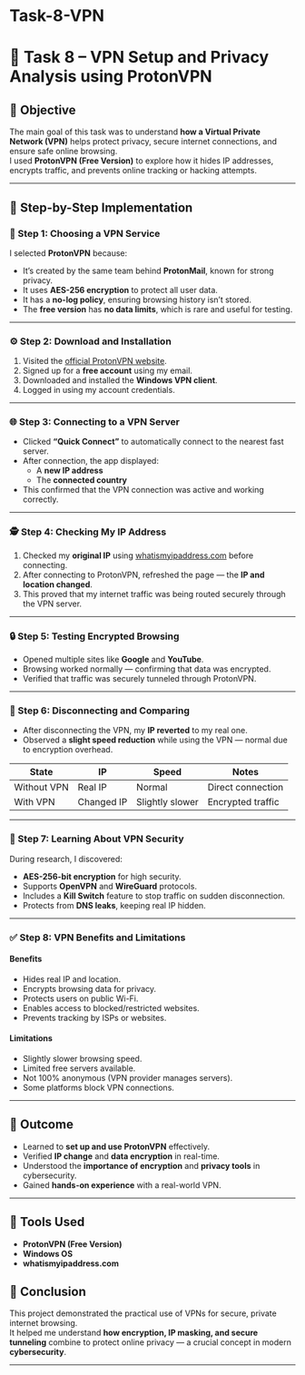 # Task-8-VPN
# 🔐 Task 8 – VPN Setup and Privacy Analysis using ProtonVPN

## 📘 Objective
The main goal of this task was to understand **how a Virtual Private Network (VPN)** helps protect privacy, secure internet connections, and ensure safe online browsing.  
I used **ProtonVPN (Free Version)** to explore how it hides IP addresses, encrypts traffic, and prevents online tracking or hacking attempts.

---

## 🧩 Step-by-Step Implementation

### 🥇 Step 1: Choosing a VPN Service
I selected **ProtonVPN** because:
- It’s created by the same team behind **ProtonMail**, known for strong privacy.
- It uses **AES-256 encryption** to protect all user data.
- It has a **no-log policy**, ensuring browsing history isn’t stored.
- The **free version** has **no data limits**, which is rare and useful for testing.

---

### ⚙️ Step 2: Download and Installation
1. Visited the [official ProtonVPN website](https://protonvpn.com/).
2. Signed up for a **free account** using my email.
3. Downloaded and installed the **Windows VPN client**.
4. Logged in using my account credentials.

---

### 🌐 Step 3: Connecting to a VPN Server
- Clicked **“Quick Connect”** to automatically connect to the nearest fast server.
- After connection, the app displayed:
  - A **new IP address**
  - The **connected country**
- This confirmed that the VPN connection was active and working correctly.

---

### 🕵️ Step 4: Checking My IP Address
1. Checked my **original IP** using [whatismyipaddress.com](https://whatismyipaddress.com/) before connecting.
2. After connecting to ProtonVPN, refreshed the page — the **IP and location changed**.
3. This proved that my internet traffic was being routed securely through the VPN server.

---

### 🔒 Step 5: Testing Encrypted Browsing
- Opened multiple sites like **Google** and **YouTube**.
- Browsing worked normally — confirming that data was encrypted.
- Verified that traffic was securely tunneled through ProtonVPN.

---

### 🔁 Step 6: Disconnecting and Comparing
- After disconnecting the VPN, my **IP reverted** to my real one.
- Observed a **slight speed reduction** while using the VPN — normal due to encryption overhead.

| State | IP | Speed | Notes |
|--------|----|--------|-------|
| Without VPN | Real IP | Normal | Direct connection |
| With VPN | Changed IP | Slightly slower | Encrypted traffic |

---

### 🧠 Step 7: Learning About VPN Security
During research, I discovered:
- **AES-256-bit encryption** for high security.
- Supports **OpenVPN** and **WireGuard** protocols.
- Includes a **Kill Switch** feature to stop traffic on sudden disconnection.
- Protects from **DNS leaks**, keeping real IP hidden.

---

### ✅ Step 8: VPN Benefits and Limitations

#### **Benefits**
- Hides real IP and location.
- Encrypts browsing data for privacy.
- Protects users on public Wi-Fi.
- Enables access to blocked/restricted websites.
- Prevents tracking by ISPs or websites.

#### **Limitations**
- Slightly slower browsing speed.
- Limited free servers available.
- Not 100% anonymous (VPN provider manages servers).
- Some platforms block VPN connections.

---

## 🧾 Outcome
- Learned to **set up and use ProtonVPN** effectively.  
- Verified **IP change** and **data encryption** in real-time.  
- Understood the **importance of encryption** and **privacy tools** in cybersecurity.  
- Gained **hands-on experience** with a real-world VPN.

---

## 🧰 Tools Used
- **ProtonVPN (Free Version)**
- **Windows OS**
- **whatismyipaddress.com**

## 🏁 Conclusion
This project demonstrated the practical use of VPNs for secure, private internet browsing.  
It helped me understand **how encryption, IP masking, and secure tunneling** combine to protect online privacy — a crucial concept in modern **cybersecurity**.

---
